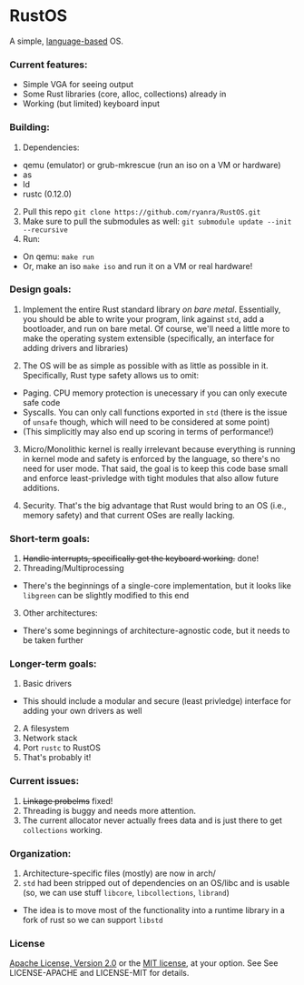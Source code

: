 RustOS
=====

A simple, [language-based](https://en.wikipedia.org/wiki/Language-based_system) OS.


### Current features:
  * Simple VGA for seeing output
  * Some Rust libraries (core, alloc, collections) already in
  * Working (but limited) keyboard input

### Building:
1. Dependencies:
  * qemu (emulator) or grub-mkrescue (run an iso on a VM or hardware)
  * as
  * ld
  * rustc (0.12.0)
2. Pull this repo `git clone https://github.com/ryanra/RustOS.git`
3. Make sure to pull the submodules as well: `git submodule update --init --recursive`
4. Run:
  * On qemu: `make run`
  * Or, make an iso `make iso` and run it on a VM or real hardware!

### Design goals:
1. Implement the entire Rust standard library *on bare metal*. Essentially, 
you should be able to write your program, link against `std`, add a bootloader, and run
on bare metal. Of course, we'll need a little more to make the operating system extensible (specifically,
an interface for adding drivers and libraries)

2. The OS will be as simple as possible with as little as possible in it. Specifically, Rust type safety allows us to omit:
  * Paging. CPU memory protection is unecessary if you can only execute safe code
  * Syscalls. You can only call functions exported in `std` (there is the issue of `unsafe` though, which will need to be considered at some point)
  * (This simplicitly may also end up scoring in terms of performance!)

3. Micro/Monolithic kernel is really irrelevant because everything is running in kernel mode and safety
  is enforced by the language, so there's no need for user mode. That said, the goal is to keep this code 
  base small and enforce least-privledge with tight modules that also allow future additions.

3. Security. That's the big advantage that Rust would bring to an OS (i.e., memory safety) and that current OSes are really lacking.
  
### Short-term goals:
1. ~~Handle interrupts, specifically get the keyboard working.~~ done!
2. Threading/Multiprocessing
  * There's the beginnings of a single-core implementation, but it looks like `libgreen` can be slightly modified to this end
3. Other architectures:
  * There's some beginnings of architecture-agnostic code, but it needs to be taken further

### Longer-term goals:

1. Basic drivers
  * This should include a modular and secure (least privledge) interface for adding your own drivers as well
2. A filesystem
3. Network stack
4. Port `rustc` to RustOS
5. That's probably it!

### Current issues:
1. ~~Linkage probelms~~ fixed!
2. Threading is buggy and needs more attention.
3. The current allocator never actually frees data and is just there to get `collections` working.

### Organization:
1. Architecture-specific files (mostly) are now in arch/
2. `std` had been stripped out of dependencies on an OS/libc and is usable (so, we can use stuff `libcore`, `libcollections`, `librand`)
  * The idea is to move most of the functionality into a runtime library in a fork of rust so we can support `libstd`

### License
[Apache License, Version 2.0](https://www.apache.org/licenses/LICENSE-2.0) or the [MIT license](http://opensource.org/licenses/MIT), at your option. See See LICENSE-APACHE and LICENSE-MIT for details.
